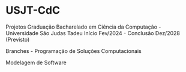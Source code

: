 # USJT-CdC
Projetos Graduação Bacharelado em Ciência da Computação - Universidade São Judas Tadeu
Início Fev/2024 - Conclusão Dez/2028 (Previsto)

Branches - 
Programação de Soluções Computacionais

Modelagem de Software
